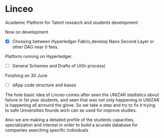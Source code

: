 # Linceo
Academic Platform for Talent research and students development

Now on development
- [x] Chossing between Hyperledger Fabric,develop Nano Second Layer or other DAG near 0 fees.

Platform running on Hyperledger.
- [ ] General Schemes and Drafts of UI(In process)

Finishing on 30 June

- [ ] dApp code structure and bases


  
The hole basic idea of Linceo comes after seen the UNIZAR stadistics about failure in 1st year students,
and seen that was not only happening in UNIZAR is happening all arround the glove.
So we take a step and try to fix it trying to safe Universities founds wich can se used for improve studies.

Also we are making a detailed profile of the students capacities, specialization and interest in order to
build a acurate database for companies searching specific individuals
